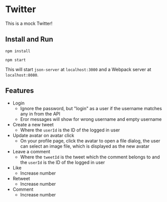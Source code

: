 # Twitter 

This is a mock Twitter!

## Install and Run

```
npm install
```

```
npm start
```

This will start `json-server` at `localhost:3000` and a Webpack server at `localhost:8080`.



## Features

* Login
  * Ignore the password, but "login" as a user if the username matches any in from the API
  * Eror messages will show for wrong username and empty username
* Create a new tweet
  * Where the `userId` is the ID of the logged in user
* Update avatar on avatar click
  * On your profile page, click the avatar to open a file dialog, the user can select an image file, which is displayed as the new avatar
* Leave a comment
  * Where the `tweetId` is the tweet which the comment belongs to and the `userId` is the ID of the logged in user
* Like
  * Increase number
* Retweet
  * Increase number
* Comment
  * Increase number  


